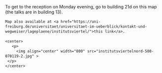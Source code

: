 <html> 
  <body>
    To get to the reception on Monday evening, go to building 21d on this map (the talks are in building 13).

    Map also available at <a href="https://uni-freiburg.de/universitaet/universitaet-im-ueberblick/kontakt-und-wegweiser/lageplaene/institutsviertel/">this link</a>.

    <center> 
       <p>
         <img align="center" width="800" src="institutsviertelnord-580-070119-2.jpg" >
     </p>
    </center>

  </body>
</html>

